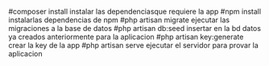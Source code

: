 #composer install
instalar las dependenciasque requiere la app
#npm install
instalarlas dependencias de npm
#php artisan migrate
ejecutar las migraciones a la base de datos
#php artisan db:seed
insertar en la bd datos ya creados anteriormente para la aplicacion
#php artisan key:generate
crear la key de la app
#php artisan serve
ejecutar el servidor para provar la aplicacion
